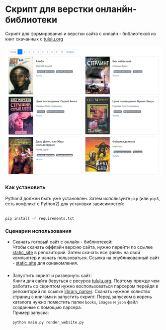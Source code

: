 # Скрипт для верстки онланйн-библиотеки

Скрипт для формирования и верстки сайта с онлайн - библиотекой из книг скачанных с [tululu,org](https://tululu.org/)

![screenshot](https://github.com/Aleksey525/static_site/blob/main/image.jpg/)

### Как установить

Python3 должен быть уже установлен. Затем используйте `pip` (или `pip3`, есть конфликт с Python2) для установки зависимостей:

```

pip install -r requirements.txt

```

### Сценарии использования

* Скачать готовый сайт с онлайн - библиотекой:  
Чтобы скачать оффлайн версию сайта, нужно перейти по ссылке [static_site](https://github.com/Aleksey525/static_site/) в репозиторий. 
Затем скачать все файлы на свой компьютер и начать пользоваться. Ссылка на опубликованный сайт - [static_site](https://aleksey525.github.io/static_site/pages/1index.html) 
для ознакомления.
#####
* Запустить скрипт и развернуть сайт:  
  Книги для сайта беруться с ресурса [tululu,org](https://tululu.org/). Поэтому прежде чем работать со скриптом нужно воспользоваться 
  парсером перейдя в репозиторий по ссылке [library_parser](https://github.com/Aleksey525/library_parser). Скачать нужное колиство страниц с книгами
  и запустить скрипт. Перед запуском в корень каталога нужно поместить папки `books`, `images` и `json` файл созданные с помощью парсера.  
  Пример запуска:  
  ```
  python main.py render_website.py
  ```



  

 


